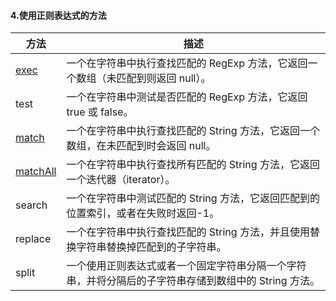 #### 4.使用正则表达式的方法

| 方法                          | 描述                                                                                                 |
| ----------------------------- | ---------------------------------------------------------------------------------------------------- |
| [exec](./4.1.exec.md)         | 一个在字符串中执行查找匹配的 RegExp 方法，它返回一个数组（未匹配到则返回 null）。                    |
| test                          | 一个在字符串中测试是否匹配的 RegExp 方法，它返回 true 或 false。                                     |
| [match](./4.2.match.md)       | 一个在字符串中执行查找匹配的 String 方法，它返回一个数组，在未匹配到时会返回 null。                  |
| [matchAll](./4.3.matchAll.md) | 一个在字符串中执行查找所有匹配的 String 方法，它返回一个迭代器（iterator）。                         |
| search                        | 一个在字符串中测试匹配的 String 方法，它返回匹配到的位置索引，或者在失败时返回-1。                   |
| replace                       | 一个在字符串中执行查找匹配的 String 方法，并且使用替换字符串替换掉匹配到的子字符串。                 |
| split                         | 一个使用正则表达式或者一个固定字符串分隔一个字符串，并将分隔后的子字符串存储到数组中的 String 方法。 |
